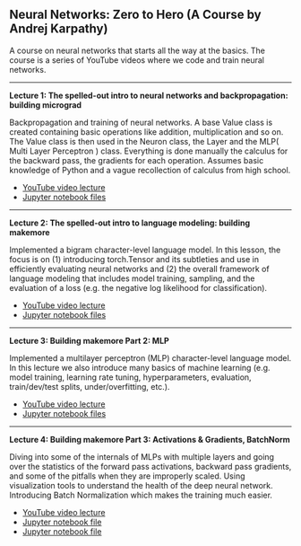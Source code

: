 ## Neural Networks: Zero to Hero (A Course by Andrej Karpathy)

A course on neural networks that starts all the way at the basics. The course is a series of YouTube videos where we code 
and train neural networks. 

---

**Lecture 1: The spelled-out intro to neural networks and backpropagation: building micrograd**

Backpropagation and training of neural networks. A base Value class is created containing basic operations like addition, multiplication and so on.
The Value class is then used in the Neuron class, the Layer and the MLP( Multi Layer Perceptron ) class. Everything is done manually the calculus for the backward pass, the gradients for each operation. Assumes basic knowledge of Python and a vague recollection of calculus from high school.

- [YouTube video lecture](https://www.youtube.com/watch?v=VMj-3S1tku0)
- [Jupyter notebook files](/micrograd/Value.ipynb)

---

**Lecture 2: The spelled-out intro to language modeling: building makemore**

Implemented a bigram character-level language model. In this lesson, the focus is on (1) introducing torch.Tensor and its subtleties and use in efficiently
evaluating neural networks and (2) the overall framework of language modeling that includes model training, sampling, and the evaluation of a loss 
(e.g. the negative log likelihood for classification).

- [YouTube video lecture](https://www.youtube.com/watch?v=PaCmpygFfXo)
- [Jupyter notebook files](/makemore/makemore_part1_bigrams.ipynb)

---

**Lecture 3:  Building makemore Part 2: MLP**

Implemented a multilayer perceptron (MLP) character-level language model. In this lecture we also introduce many basics of machine learning (e.g. model training, learning rate tuning, hyperparameters, evaluation, train/dev/test splits, under/overfitting, etc.).
- [YouTube video lecture](https://www.youtube.com/watch?v=TCH_1BHY58I)
- [Jupyter notebook files](/makemore/makemore_part2_mlp.ipynb)

---

**Lecture 4: Building makemore Part 3: Activations & Gradients, BatchNorm**

Diving into some of the internals of MLPs with multiple layers and going over the statistics of the forward pass activations, backward pass gradients, and some of the pitfalls when they are improperly scaled. Using visualization tools to understand the health of the deep neural network.
Introducing Batch Normalization which makes the training much easier.
- [YouTube video lecture](https://www.youtube.com/watch?v=P6sfmUTpUmc)
- [Jupyter notebook file](/makemore/makemore_part3_Activations_Gradients_BatchNorm.ipynb) 
- [Jupyter notebook file](/makemore/makemore_part3_Activations_Gradients_BatchNorm_with_classes.ipynb)

